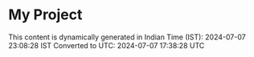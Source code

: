 # My Project

This content is dynamically generated in Indian Time (IST): 2024-07-07 23:08:28 IST
Converted to UTC: 2024-07-07 17:38:28 UTC
